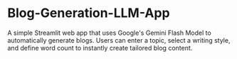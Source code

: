 # Blog-Generation-LLM-App
A simple Streamlit web app that uses Google's Gemini Flash Model to automatically generate blogs.  Users can enter a topic, select a writing style, and define word count to instantly create tailored blog content.
